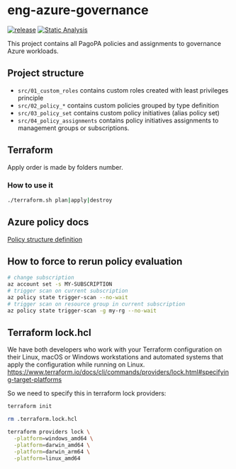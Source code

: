 # eng-azure-governance

[![release](https://img.shields.io/github/v/release/pagopa/eng-azure-governance)](https://github.com/pagopa/eng-azure-governance/releases)
[![Static Analysis](https://github.com/pagopa/eng-azure-governance/actions/workflows/static_analysis.yml/badge.svg)](https://github.com/pagopa/eng-azure-governance/actions/workflows/static_analysis.yml)

This project contains all PagoPA policies and assignments to governance Azure workloads.

## Project structure

* `src/01_custom_roles` contains custom roles created with least privileges principle
* `src/02_policy_*` contains custom policies grouped by type definition
* `src/03_policy_set` contains custom policy initiatives (alias policy set)
* `src/04_policy_assignments` contains policy initiatives assignments to management groups or subscriptions.

## Terraform

Apply order is made by folders number.

### How to use it

```bash
./terraform.sh plan|apply|destroy
```

## Azure policy docs

[Policy structure definition](https://docs.microsoft.com/en-us/azure/governance/policy/concepts/definition-structure?WT.mc_id=Portal-Microsoft_Azure_Policy)

## How to force to rerun policy evaluation

```bash
# change subscription
az account set -s MY-SUBSCRIPTION
# trigger scan on current subscription
az policy state trigger-scan --no-wait
# trigger scan on resource group in current subscription
az policy state trigger-scan -g my-rg --no-wait
```

## Terraform lock.hcl

We have both developers who work with your Terraform configuration on their Linux, macOS or Windows workstations and automated systems that apply the configuration while running on Linux.
<https://www.terraform.io/docs/cli/commands/providers/lock.html#specifying-target-platforms>

So we need to specify this in terraform lock providers:

```sh
terraform init

rm .terraform.lock.hcl

terraform providers lock \
  -platform=windows_amd64 \
  -platform=darwin_amd64 \
  -platform=darwin_arm64 \
  -platform=linux_amd64
```

